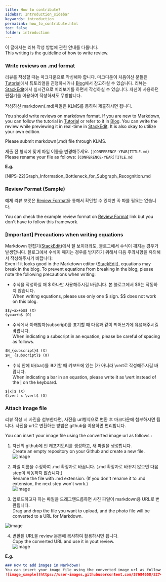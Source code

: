```yaml
---
title: How to contribute?
sidebar: Introduction_sidebar
keywords: introduction
permalink: how_to_contribute.html
toc: false
folder: introduction
---
```


이 글에서는 리뷰 작성 방법에 관한 안내를 다룹니다.  
This writing is the guideline of how to write review.  

### **Write reviews on .md format**  

리뷰를 작성할 때는 마크다운으로 작성해야 합니다. 마크다운이 처음이신 분들은 [Tutorial](https://www.markdowntutorial.com/)에서 튜토리얼을 진행하시거나 [Blog](https://github.com/adam-p/markdown-here/wiki/Markdown-Cheatsheet)에서 참고하실 수 있습니다. 리뷰는 [StackEdit](https://stackedit.io/app#)에서 실시간으로 미리보기를 하면서 작성하실 수 있습니다. 자신이 사용하던 편집기를 이용하여 작성하셔도 무방합니다.

작성하신 markdown(.md)파일은 KLMS를 통하여 제출하시면 됩니다. 

You should write reviews on markdown format. If you are new to Markdown, you can follow the tutorial in [Tutorial](https://www.markdowntutorial.com/) or refer to it in [Blog](https://github.com/adam-p/markdown-here/wiki/Markdown-Cheatsheet). You can write the review while previewing it in real-time in [StackEdit](https://stackedit.io/app#). It is also okay to utilize your own edition.  

Please submit markdown(.md) file through KLMS.

제출 전 형식에 맞게 파일 이름을 변경해주세요. (`[CONFERENCE-YEAR]TITLE.md`)  
Please rename your file as follows: `[CONFERENCE-YEAR]TITLE.md`

**E.g.**  

[NIPS-22]Graph_Information_Bottleneck_for_Subgraph_Recognition.md

### **Review Format (Sample)**  
예제 리뷰 포맷은 [Review Format](/template.md)을 통해서 확인할 수 있지만 꼭 따를 필요는 없습니다.  

You can check the example review format on [Review Format](/template.html) link but you don't have to follow this framework. 

### **[Important] Precautions when writing equations**

Markdown 편집기([StackEdit](https://stackedit.io/app#))에서 잘 보이더라도, 블로그에서 수식이 깨지는 경우가 발생합니다. 
블로그에서 수식이 깨지는 경우를 방지하기 위해서 다음 주의사항을 유의해서 작성해주시기 바랍니다:  
Even if it looks good in the Markdown editor ([StackEdit](https://stackedit.io/app#)), equations may break in the blog. To prevent equations from breaking in the blog, please note the following precautions when writing:

- 수식을 작성하실 때 $ 하나만 사용해주시길 바랍니다. 본 블로그에서 \$$는 작동하지 않습니다.  
When writing equations, please use only one $ sign. $$ does not work on this blog.  

```
$$y=ax+b$$ (X)
$y=ax+b$ (O)
```

- 수식에서 아래첨자(subscript)를 표기할 때 다음과 같이 띄어쓰기에 유념해주시길 바랍니다.  
When indicating a subscript in an equation, please be careful of spacing as follows.  

```markdown
$N_{subscript}$ (X)
$N_ {subscript}$ (O)
```

- 수식 안에 바(bar)를 표기할 때 키보드에 있는 \|가 아니라 \vert로 작성해주시길 바랍니다.  
When indicating a bar in an equation, please write it as \vert instead of the | on the keyboard.  

```
$|x|$ (X)
$\vert x \vert$ (O)
```

### **Attach image file**

리뷰 작성 시 사진을 첨부한다면, 사진을 url형식으로 변환 후 마크다운에 첨부하시면 됩니다. 
사진을 url로 변환하는 방법은 github을 이용하면 편리합니다.  

You can insert your image file using the converted image url as follows :

1. 자신의 github에 빈 레포지토리를 생성하고, 새 파일을 생성합니다.  
Create an empty repository on your Github and create a new file.  
![image](https://user-images.githubusercontent.com/37684658/227445202-ef73cb4d-72bd-4229-ad57-88c4e96bf8c3.png)

2. 파일 이름을 수정하여 .md 확장자로 바꿉니다. (.md 확장자로 바꾸지 않으면 다음 step이 작동하지 않습니다.)  
Rename the file with .md extension. (If you don't rename it to .md extension, the next step won't work.)  
![image](https://user-images.githubusercontent.com/37684658/227445492-e8b49e2c-fac8-4ebf-9bea-27f50afa3f2d.png)  

3. 업로드하고자 하는 파일을 드래그앤드롭하면 사진 파일이 markdown용 URL로 변환됩니다.  
Drag and drop the file you want to upload, and the photo file will be converted to a URL for Markdown.  

![image](https://user-images.githubusercontent.com/37684658/227446034-b9dc9757-bb60-4fc2-9a16-e9d15578651b.png)

4. 변환된 URL을 review 본문에 복사하여 활용하시면 됩니다.  
Copy the converted URL and use it in yout review.  
![image](https://user-images.githubusercontent.com/37684658/227445726-3fe004f3-e32c-493e-90c2-8ea0080fe5b0.png)


**E.g.**
```markdown
### How to add images in Markdown?  
You can insert your image file using the converted image url as follows :
![image_sample](https://user-images.githubusercontent.com/37684658/227445939-ec25f692-3cd9-4adc-9eac-7d8daab3823e.png)
```

